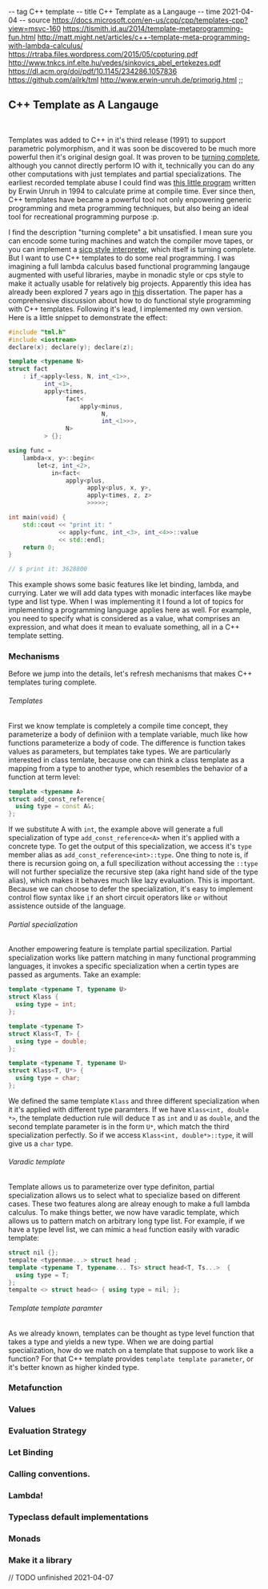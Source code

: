 -- tag C++ template
-- title C++ Template as a Langauge
-- time 2021-04-04
-- source https://docs.microsoft.com/en-us/cpp/cpp/templates-cpp?view=msvc-160
          https://tismith.id.au/2014/template-metaprogramming-fun.html
          http://matt.might.net/articles/c++-template-meta-programming-with-lambda-calculus/
          https://rtraba.files.wordpress.com/2015/05/cppturing.pdf
          http://www.tnkcs.inf.elte.hu/vedes/sinkovics_abel_ertekezes.pdf
          https://dl.acm.org/doi/pdf/10.1145/234286.1057836
          https://github.com/ailrk/tml
          http://www.erwin-unruh.de/primorig.html
;;
## C++ Template as A Langauge

<br/>

Templates was added to C++ in it's third release (1991) to support parametric polymorphism, and it was soon be discovered to be much more powerful then it's original design goal. It was proven to be [turning complete](https://rtraba.files.wordpress.com/2015/05/cppturing.pdf), although you cannot directly perform IO with it, technically you can do any other computations with just templates and partial specializations. The earliest recorded template abuse I could find was [this little program](http://www.erwin-unruh.de/primorig.html) written by Erwin Unruh in 1994 to calculate prime at compile time. Ever since then, C++ templates have became a powerful tool not only enpowering generic programming and meta programming techniques, but also being an ideal tool for recreational programming purpose :p.

I find the description "turning complete" a bit unsatisfied. I mean sure you can encode some turing machines and watch the compiler move tapes, or you can implement a [sicp style interpreter](http://matt.might.net/articles/c++-template-meta-programming-with-lambda-calculus/), which itself is turning complete. But I want to use C++ templates to do some real programming. I was imagining a full lambda calculus based functional programming langauge augmented with useful libraries, maybe in monadic style or cps style to make it actually usable for relatively big projects. Apparently this idea has already been explored 7 years ago in [this](http://www.tnkcs.inf.elte.hu/vedes/sinkovics_abel_ertekezes.pdf) dissertation. The paper has a comprehensive discussion about how to do functional style programming with C++ templates. Following it's lead, I implemented my own version. Here is a little snippet to demonstrate the effect:

```c++
#include "tml.h"
#include <iostream>
declare(x); declare(y); declare(z);

template <typename N>
struct fact
    : if_<apply<less, N, int_<1>>,
          int_<1>,
          apply<times,
                fact<
                    apply<minus,
                          N,
                          int_<1>>>,
                N>
          > {};

using func =
    lambda<x, y>::begin<
        let<z, int_<2>,
            in<fact<
                apply<plus,
                      apply<plus, x, y>,
                      apply<times, z, z>
                      >>>>>;

int main(void) {
    std::cout << "print it: "
              << apply<func, int_<3>, int_<4>>::value
              << std::endl;
    return 0;
}

// $ print it: 3628800
```
This example shows some basic features like let binding, lambda, and currying. Later we will add data types with monadic interfaces like maybe type and list type. When I was implementing it I found a lot of topics for implementing a programming language applies here as well. For example, you need to specify what is considered as a value, what comprises an expression, and what does it mean to evaluate something, all in a C++ template setting.


### Mechanisms
Before we jump into the details, let's refresh mechanisms that makes C++ templates turing complete.

###### Templates
First we know template is completely a compile time concept, they parameterize a body of definiion with a template variable, much like how functions parameterize a body of code. The difference is function takes values as parameters, but templates take types. We are particularly interested in class temlate, because one can think a class template as a mapping from a type to another type, which resembles the behavior of a function at term level:
```C++
template <typename A>
struct add_const_reference{
  using type = const A&;
};
```
If we substitute A with `int`, the example above will generate a full specialization of type `add_const_reference<A>` when it's applied with a concrete type. To get the output of this specialization, we access it's `type` member alias as `add_const_reference<int>::type`. One thing to note is, if there is recursion going on, a full specilization without accessing the `::type` will not further specialize the recursive step (aka right hand side of the type alias), which makes it behaves much like lazy evaluation. This is important. Because we can choose to defer the specialization, it's easy to implement control flow syntax like `if` an short circuit operators like `or` without assistence outside of the language.

###### Partial specialization
Another empowering feature is template partial specilization. Partial specialization works like pattern matching in many functional programming languages, it invokes a specific specialization when a certin types are passed as arguments. Take an example:

```c++
template <typename T, typename U>
struct Klass {
  using type = int;
};

template <typename T>
struct Klass<T, T> {
  using type = double;
};

template <typename T, typename U>
struct Klass<T, U*> {
  using type = char;
};
```
We defined the same template `Klass` and three different specialization when it it's applied with different type paramters. If we have `Klass<int, double *>`, the template deduction rule will deduce `T` as `int` and `U` as `double`, and the second template parameter is in the form `U*`, which match the third specialization perfectly. So if we access `Klass<int, double*>::type`, it will give us a `char` type.


###### Varadic template

Template allows us to parameterize over type definiton, partial specialization allows us to select what to specialize based on different cases. These two features along are alreay enough to make a full lambda calculus. To make things better, we now have varadic template, which allows us to pattern match on arbitrary long type list. For example, if we have a type level list, we can mimic a `head` function easily with varadic template:

```c++
struct nil {};
tempalte <typenmae...> struct head ;
template <typename T, typename... Ts> struct head<T, Ts...>  {
  using type = T;
};
tempalte <> struct head<> { using type = nil; };
```

###### Template template paramter

As we already known, templates can be thought as type level function that takes a type and yields a new type. When we are doing partial specialization, how do we match on a template that suppose to work like a function? For that C++ template provides `template template parameter`, or it's better known as higher kinded type.


### Metafunction

### Values

### Evaluation Strategy

### Let Binding

### Calling conventions.

### Lambda!

### Typeclass default implementations

### Monads

### Make it a library


// TODO unfinished 2021-04-07
